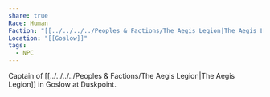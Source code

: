 ```yaml
---
share: true
Race: Human
Faction: "[[../../../../Peoples & Factions/The Aegis Legion|The Aegis Legion]]"
Location: "[[Goslow]]"
tags:
  - NPC
---
```


Captain of [[../../../../Peoples & Factions/The Aegis Legion|The Aegis Legion]] in Goslow at Duskpoint. 